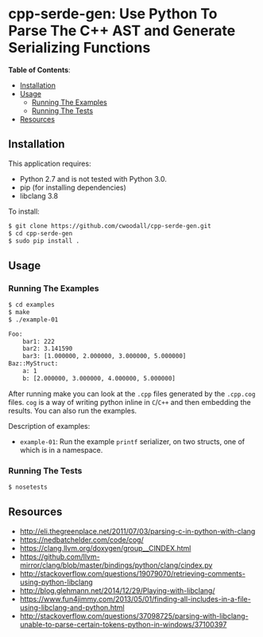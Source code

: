 # cpp-serde-gen: Use Python To Parse The C++ AST and Generate Serializing Functions

**Table of Contents**:

<!-- TOC depthFrom:2 depthTo:6 withLinks:1 updateOnSave:1 orderedList:0 -->

- [Installation](#installation)
- [Usage](#usage)
	- [Running The Examples](#running-the-examples)
	- [Running The Tests](#running-the-tests)
- [Resources](#resources)

<!-- /TOC -->

## Installation

This application requires:

- Python 2.7 and is not tested with Python 3.0.
- pip (for installing dependencies)
- libclang 3.8

To install:

```sh
$ git clone https://github.com/cwoodall/cpp-serde-gen.git
$ cd cpp-serde-gen
$ sudo pip install .
```

## Usage
### Running The Examples

```sh
$ cd examples
$ make
$ ./example-01

Foo:
	bar1: 222
	bar2: 3.141590
	bar3: [1.000000, 2.000000, 3.000000, 5.000000]
Baz::MyStruct:
	a: 1
	b: [2.000000, 3.000000, 4.000000, 5.000000]
```

After running make you can look at the `.cpp` files generated by the `.cpp.cog`
files. `cog` is a way of writing python inline in `C`/`C++` and then embedding
the results. You can also run the examples.

Description of examples:

- `example-01`: Run the example `printf` serializer, on two structs, one of
                which is in a namespace.

### Running The Tests

```sh
$ nosetests
```

## Resources

- http://eli.thegreenplace.net/2011/07/03/parsing-c-in-python-with-clang
- https://nedbatchelder.com/code/cog/
- https://clang.llvm.org/doxygen/group__CINDEX.html
- https://github.com/llvm-mirror/clang/blob/master/bindings/python/clang/cindex.py
- http://stackoverflow.com/questions/19079070/retrieving-comments-using-python-libclang
- http://blog.glehmann.net/2014/12/29/Playing-with-libclang/
- https://www.fun4jimmy.com/2013/05/01/finding-all-includes-in-a-file-using-libclang-and-python.html
- http://stackoverflow.com/questions/37098725/parsing-with-libclang-unable-to-parse-certain-tokens-python-in-windows/37100397
